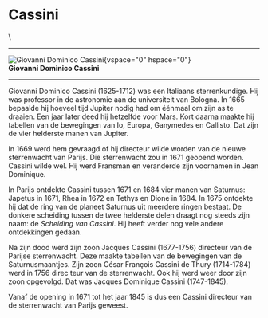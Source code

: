 # Cassini

\

  -----------------------------------------------------------------------
  ![Giovanni Dominico Cassini](plaatjes/cassini.jpg){vspace="0"
  hspace="0"}\
  **Giovanni Dominico Cassini**

  -----------------------------------------------------------------------

Giovanni Dominico Cassini (1625-1712) was een Italiaans sterrenkundige.
Hij was professor in de astronomie aan de universiteit van Bologna. In
1665 bepaalde hij hoeveel tijd Jupiter nodig had om éénmaal om zijn as
te draaien. Een jaar later deed hij hetzelfde voor Mars. Kort daarna
maakte hij tabellen van de bewegingen van Io, Europa, Ganymedes en
Callisto. Dat zijn de vier helderste manen van Jupiter.

In 1669 werd hem gevraagd of hij directeur wilde worden van de nieuwe
sterrenwacht van Parijs. Die sterrenwacht zou in 1671 geopend worden.
Cassini wilde wel. Hij werd Fransman en veranderde zijn voornamen in
Jean Dominique.

In Parijs ontdekte Cassini tussen 1671 en 1684 vier manen van Saturnus:
Japetus in 1671, Rhea in 1672 en Tethys en Dione in 1684. In 1675
ontdekte hij dat de ring van de planeet Saturnus uit meerdere ringen
bestaat. De donkere scheiding tussen de twee helderste delen draagt nog
steeds zijn naam: de *Scheiding van Cassini*. Hij heeft verder nog vele
andere ontdekkingen gedaan.

Na zijn dood werd zijn zoon Jacques Cassini (1677-1756) directeur van de
Parijse sterrenwacht. Deze maakte tabellen van de bewegingen van de
Saturnusmaantjes. Zijn zoon César François Cassini de Thury (1714-1784)
werd in 1756 direc teur van de sterrenwacht. Ook hij werd weer door zijn
zoon opgevolgd. Dat was Jacques Dominique Cassini (1747-1845).

Vanaf de opening in 1671 tot het jaar 1845 is dus een Cassini directeur
van de sterrenwacht van Parijs geweest.
